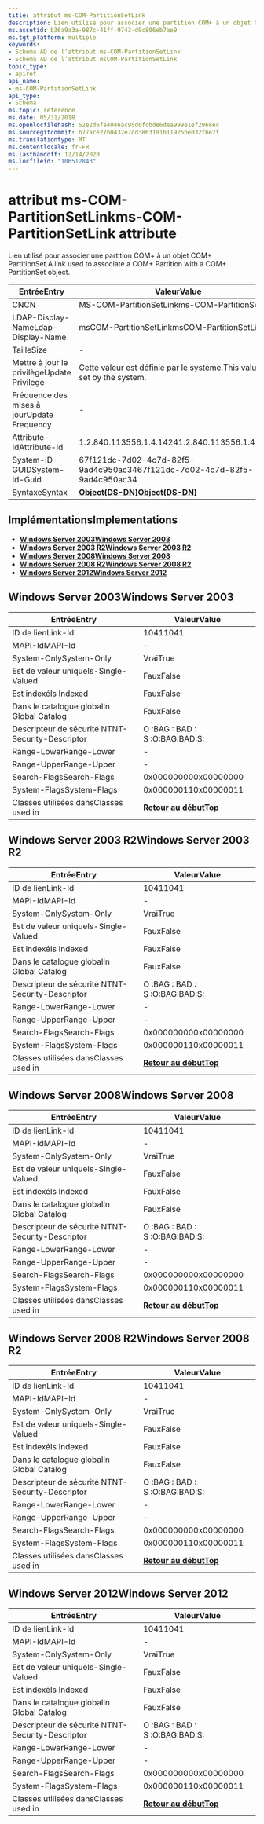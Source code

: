 ```yaml
---
title: attribut ms-COM-PartitionSetLink
description: Lien utilisé pour associer une partition COM+ à un objet COM+ PartitionSet.
ms.assetid: b36a9a3a-987c-41ff-9743-d0c806eb7ae9
ms.tgt_platform: multiple
keywords:
- Schéma AD de l’attribut ms-COM-PartitionSetLink
- Schéma AD de l’attribut msCOM-PartitionSetLink
topic_type:
- apiref
api_name:
- ms-COM-PartitionSetLink
api_type:
- Schema
ms.topic: reference
ms.date: 05/31/2018
ms.openlocfilehash: 52e2d6fa4046ac95d0fcbde6dea999e1ef2968ec
ms.sourcegitcommit: b77ace27b0432e7cd3863191b11926be032fbe2f
ms.translationtype: MT
ms.contentlocale: fr-FR
ms.lasthandoff: 12/14/2020
ms.locfileid: "106512843"
---
```

# <a name="ms-com-partitionsetlink-attribute"></a><span data-ttu-id="6fd2f-105">attribut ms-COM-PartitionSetLink</span><span class="sxs-lookup"><span data-stu-id="6fd2f-105">ms-COM-PartitionSetLink attribute</span></span>

<span data-ttu-id="6fd2f-106">Lien utilisé pour associer une partition COM+ à un objet COM+ PartitionSet.</span><span class="sxs-lookup"><span data-stu-id="6fd2f-106">A link used to associate a COM+ Partition with a COM+ PartitionSet object.</span></span>



| <span data-ttu-id="6fd2f-107">Entrée</span><span class="sxs-lookup"><span data-stu-id="6fd2f-107">Entry</span></span> | <span data-ttu-id="6fd2f-108">Valeur</span><span class="sxs-lookup"><span data-stu-id="6fd2f-108">Value</span></span> |
|-------------------|-----------------------------------------|
| <span data-ttu-id="6fd2f-109">CN</span><span class="sxs-lookup"><span data-stu-id="6fd2f-109">CN</span></span>                | <span data-ttu-id="6fd2f-110">MS-COM-PartitionSetLink</span><span class="sxs-lookup"><span data-stu-id="6fd2f-110">ms-COM-PartitionSetLink</span></span>                 |
| <span data-ttu-id="6fd2f-111">LDAP-Display-Name</span><span class="sxs-lookup"><span data-stu-id="6fd2f-111">Ldap-Display-Name</span></span> | <span data-ttu-id="6fd2f-112">msCOM-PartitionSetLink</span><span class="sxs-lookup"><span data-stu-id="6fd2f-112">msCOM-PartitionSetLink</span></span>                  |
| <span data-ttu-id="6fd2f-113">Taille</span><span class="sxs-lookup"><span data-stu-id="6fd2f-113">Size</span></span>              | \-                                      |
| <span data-ttu-id="6fd2f-114">Mettre à jour le privilège</span><span class="sxs-lookup"><span data-stu-id="6fd2f-114">Update Privilege</span></span>  | <span data-ttu-id="6fd2f-115">Cette valeur est définie par le système.</span><span class="sxs-lookup"><span data-stu-id="6fd2f-115">This value is set by the system.</span></span>        |
| <span data-ttu-id="6fd2f-116">Fréquence des mises à jour</span><span class="sxs-lookup"><span data-stu-id="6fd2f-116">Update Frequency</span></span>  | \-                                      |
| <span data-ttu-id="6fd2f-117">Attribute-Id</span><span class="sxs-lookup"><span data-stu-id="6fd2f-117">Attribute-Id</span></span>      | <span data-ttu-id="6fd2f-118">1.2.840.113556.1.4.1424</span><span class="sxs-lookup"><span data-stu-id="6fd2f-118">1.2.840.113556.1.4.1424</span></span>                 |
| <span data-ttu-id="6fd2f-119">System-ID-GUID</span><span class="sxs-lookup"><span data-stu-id="6fd2f-119">System-Id-Guid</span></span>    | <span data-ttu-id="6fd2f-120">67f121dc-7d02-4c7d-82f5-9ad4c950ac34</span><span class="sxs-lookup"><span data-stu-id="6fd2f-120">67f121dc-7d02-4c7d-82f5-9ad4c950ac34</span></span>    |
| <span data-ttu-id="6fd2f-121">Syntaxe</span><span class="sxs-lookup"><span data-stu-id="6fd2f-121">Syntax</span></span>            | [<span data-ttu-id="6fd2f-122">**Object(DS-DN)**</span><span class="sxs-lookup"><span data-stu-id="6fd2f-122">**Object(DS-DN)**</span></span>](s-object-ds-dn.md) |



## <a name="implementations"></a><span data-ttu-id="6fd2f-123">Implémentations</span><span class="sxs-lookup"><span data-stu-id="6fd2f-123">Implementations</span></span>

-   [<span data-ttu-id="6fd2f-124">**Windows Server 2003**</span><span class="sxs-lookup"><span data-stu-id="6fd2f-124">**Windows Server 2003**</span></span>](#windows-server-2003)
-   [<span data-ttu-id="6fd2f-125">**Windows Server 2003 R2**</span><span class="sxs-lookup"><span data-stu-id="6fd2f-125">**Windows Server 2003 R2**</span></span>](#windows-server-2003-r2)
-   [<span data-ttu-id="6fd2f-126">**Windows Server 2008**</span><span class="sxs-lookup"><span data-stu-id="6fd2f-126">**Windows Server 2008**</span></span>](#windows-server-2008)
-   [<span data-ttu-id="6fd2f-127">**Windows Server 2008 R2**</span><span class="sxs-lookup"><span data-stu-id="6fd2f-127">**Windows Server 2008 R2**</span></span>](#windows-server-2008-r2)
-   [<span data-ttu-id="6fd2f-128">**Windows Server 2012**</span><span class="sxs-lookup"><span data-stu-id="6fd2f-128">**Windows Server 2012**</span></span>](#windows-server-2012)

## <a name="windows-server-2003"></a><span data-ttu-id="6fd2f-129">Windows Server 2003</span><span class="sxs-lookup"><span data-stu-id="6fd2f-129">Windows Server 2003</span></span>



| <span data-ttu-id="6fd2f-130">Entrée</span><span class="sxs-lookup"><span data-stu-id="6fd2f-130">Entry</span></span> | <span data-ttu-id="6fd2f-131">Valeur</span><span class="sxs-lookup"><span data-stu-id="6fd2f-131">Value</span></span> |
|------------------------|---------------------------------|
| <span data-ttu-id="6fd2f-132">ID de lien</span><span class="sxs-lookup"><span data-stu-id="6fd2f-132">Link-Id</span></span>                | <span data-ttu-id="6fd2f-133">1041</span><span class="sxs-lookup"><span data-stu-id="6fd2f-133">1041</span></span>                            |
| <span data-ttu-id="6fd2f-134">MAPI-Id</span><span class="sxs-lookup"><span data-stu-id="6fd2f-134">MAPI-Id</span></span>                | \-                              |
| <span data-ttu-id="6fd2f-135">System-Only</span><span class="sxs-lookup"><span data-stu-id="6fd2f-135">System-Only</span></span>            | <span data-ttu-id="6fd2f-136">Vrai</span><span class="sxs-lookup"><span data-stu-id="6fd2f-136">True</span></span>                            |
| <span data-ttu-id="6fd2f-137">Est de valeur unique</span><span class="sxs-lookup"><span data-stu-id="6fd2f-137">Is-Single-Valued</span></span>       | <span data-ttu-id="6fd2f-138">Faux</span><span class="sxs-lookup"><span data-stu-id="6fd2f-138">False</span></span>                           |
| <span data-ttu-id="6fd2f-139">Est indexé</span><span class="sxs-lookup"><span data-stu-id="6fd2f-139">Is Indexed</span></span>             | <span data-ttu-id="6fd2f-140">Faux</span><span class="sxs-lookup"><span data-stu-id="6fd2f-140">False</span></span>                           |
| <span data-ttu-id="6fd2f-141">Dans le catalogue global</span><span class="sxs-lookup"><span data-stu-id="6fd2f-141">In Global Catalog</span></span>      | <span data-ttu-id="6fd2f-142">Faux</span><span class="sxs-lookup"><span data-stu-id="6fd2f-142">False</span></span>                           |
| <span data-ttu-id="6fd2f-143">Descripteur de sécurité NT</span><span class="sxs-lookup"><span data-stu-id="6fd2f-143">NT-Security-Descriptor</span></span> | <span data-ttu-id="6fd2f-144">O :BAG : BAD : S :</span><span class="sxs-lookup"><span data-stu-id="6fd2f-144">O:BAG:BAD:S:</span></span>                    |
| <span data-ttu-id="6fd2f-145">Range-Lower</span><span class="sxs-lookup"><span data-stu-id="6fd2f-145">Range-Lower</span></span>            | \-                              |
| <span data-ttu-id="6fd2f-146">Range-Upper</span><span class="sxs-lookup"><span data-stu-id="6fd2f-146">Range-Upper</span></span>            | \-                              |
| <span data-ttu-id="6fd2f-147">Search-Flags</span><span class="sxs-lookup"><span data-stu-id="6fd2f-147">Search-Flags</span></span>           | <span data-ttu-id="6fd2f-148">0x00000000</span><span class="sxs-lookup"><span data-stu-id="6fd2f-148">0x00000000</span></span>                      |
| <span data-ttu-id="6fd2f-149">System-Flags</span><span class="sxs-lookup"><span data-stu-id="6fd2f-149">System-Flags</span></span>           | <span data-ttu-id="6fd2f-150">0x00000011</span><span class="sxs-lookup"><span data-stu-id="6fd2f-150">0x00000011</span></span>                      |
| <span data-ttu-id="6fd2f-151">Classes utilisées dans</span><span class="sxs-lookup"><span data-stu-id="6fd2f-151">Classes used in</span></span>        | [<span data-ttu-id="6fd2f-152">**Retour au début**</span><span class="sxs-lookup"><span data-stu-id="6fd2f-152">**Top**</span></span>](c-top.md)<br/> |



## <a name="windows-server-2003-r2"></a><span data-ttu-id="6fd2f-153">Windows Server 2003 R2</span><span class="sxs-lookup"><span data-stu-id="6fd2f-153">Windows Server 2003 R2</span></span>



| <span data-ttu-id="6fd2f-154">Entrée</span><span class="sxs-lookup"><span data-stu-id="6fd2f-154">Entry</span></span> | <span data-ttu-id="6fd2f-155">Valeur</span><span class="sxs-lookup"><span data-stu-id="6fd2f-155">Value</span></span> |
|------------------------|---------------------------------|
| <span data-ttu-id="6fd2f-156">ID de lien</span><span class="sxs-lookup"><span data-stu-id="6fd2f-156">Link-Id</span></span>                | <span data-ttu-id="6fd2f-157">1041</span><span class="sxs-lookup"><span data-stu-id="6fd2f-157">1041</span></span>                            |
| <span data-ttu-id="6fd2f-158">MAPI-Id</span><span class="sxs-lookup"><span data-stu-id="6fd2f-158">MAPI-Id</span></span>                | \-                              |
| <span data-ttu-id="6fd2f-159">System-Only</span><span class="sxs-lookup"><span data-stu-id="6fd2f-159">System-Only</span></span>            | <span data-ttu-id="6fd2f-160">Vrai</span><span class="sxs-lookup"><span data-stu-id="6fd2f-160">True</span></span>                            |
| <span data-ttu-id="6fd2f-161">Est de valeur unique</span><span class="sxs-lookup"><span data-stu-id="6fd2f-161">Is-Single-Valued</span></span>       | <span data-ttu-id="6fd2f-162">Faux</span><span class="sxs-lookup"><span data-stu-id="6fd2f-162">False</span></span>                           |
| <span data-ttu-id="6fd2f-163">Est indexé</span><span class="sxs-lookup"><span data-stu-id="6fd2f-163">Is Indexed</span></span>             | <span data-ttu-id="6fd2f-164">Faux</span><span class="sxs-lookup"><span data-stu-id="6fd2f-164">False</span></span>                           |
| <span data-ttu-id="6fd2f-165">Dans le catalogue global</span><span class="sxs-lookup"><span data-stu-id="6fd2f-165">In Global Catalog</span></span>      | <span data-ttu-id="6fd2f-166">Faux</span><span class="sxs-lookup"><span data-stu-id="6fd2f-166">False</span></span>                           |
| <span data-ttu-id="6fd2f-167">Descripteur de sécurité NT</span><span class="sxs-lookup"><span data-stu-id="6fd2f-167">NT-Security-Descriptor</span></span> | <span data-ttu-id="6fd2f-168">O :BAG : BAD : S :</span><span class="sxs-lookup"><span data-stu-id="6fd2f-168">O:BAG:BAD:S:</span></span>                    |
| <span data-ttu-id="6fd2f-169">Range-Lower</span><span class="sxs-lookup"><span data-stu-id="6fd2f-169">Range-Lower</span></span>            | \-                              |
| <span data-ttu-id="6fd2f-170">Range-Upper</span><span class="sxs-lookup"><span data-stu-id="6fd2f-170">Range-Upper</span></span>            | \-                              |
| <span data-ttu-id="6fd2f-171">Search-Flags</span><span class="sxs-lookup"><span data-stu-id="6fd2f-171">Search-Flags</span></span>           | <span data-ttu-id="6fd2f-172">0x00000000</span><span class="sxs-lookup"><span data-stu-id="6fd2f-172">0x00000000</span></span>                      |
| <span data-ttu-id="6fd2f-173">System-Flags</span><span class="sxs-lookup"><span data-stu-id="6fd2f-173">System-Flags</span></span>           | <span data-ttu-id="6fd2f-174">0x00000011</span><span class="sxs-lookup"><span data-stu-id="6fd2f-174">0x00000011</span></span>                      |
| <span data-ttu-id="6fd2f-175">Classes utilisées dans</span><span class="sxs-lookup"><span data-stu-id="6fd2f-175">Classes used in</span></span>        | [<span data-ttu-id="6fd2f-176">**Retour au début**</span><span class="sxs-lookup"><span data-stu-id="6fd2f-176">**Top**</span></span>](c-top.md)<br/> |



## <a name="windows-server-2008"></a><span data-ttu-id="6fd2f-177">Windows Server 2008</span><span class="sxs-lookup"><span data-stu-id="6fd2f-177">Windows Server 2008</span></span>



| <span data-ttu-id="6fd2f-178">Entrée</span><span class="sxs-lookup"><span data-stu-id="6fd2f-178">Entry</span></span> | <span data-ttu-id="6fd2f-179">Valeur</span><span class="sxs-lookup"><span data-stu-id="6fd2f-179">Value</span></span> |
|------------------------|---------------------------------|
| <span data-ttu-id="6fd2f-180">ID de lien</span><span class="sxs-lookup"><span data-stu-id="6fd2f-180">Link-Id</span></span>                | <span data-ttu-id="6fd2f-181">1041</span><span class="sxs-lookup"><span data-stu-id="6fd2f-181">1041</span></span>                            |
| <span data-ttu-id="6fd2f-182">MAPI-Id</span><span class="sxs-lookup"><span data-stu-id="6fd2f-182">MAPI-Id</span></span>                | \-                              |
| <span data-ttu-id="6fd2f-183">System-Only</span><span class="sxs-lookup"><span data-stu-id="6fd2f-183">System-Only</span></span>            | <span data-ttu-id="6fd2f-184">Vrai</span><span class="sxs-lookup"><span data-stu-id="6fd2f-184">True</span></span>                            |
| <span data-ttu-id="6fd2f-185">Est de valeur unique</span><span class="sxs-lookup"><span data-stu-id="6fd2f-185">Is-Single-Valued</span></span>       | <span data-ttu-id="6fd2f-186">Faux</span><span class="sxs-lookup"><span data-stu-id="6fd2f-186">False</span></span>                           |
| <span data-ttu-id="6fd2f-187">Est indexé</span><span class="sxs-lookup"><span data-stu-id="6fd2f-187">Is Indexed</span></span>             | <span data-ttu-id="6fd2f-188">Faux</span><span class="sxs-lookup"><span data-stu-id="6fd2f-188">False</span></span>                           |
| <span data-ttu-id="6fd2f-189">Dans le catalogue global</span><span class="sxs-lookup"><span data-stu-id="6fd2f-189">In Global Catalog</span></span>      | <span data-ttu-id="6fd2f-190">Faux</span><span class="sxs-lookup"><span data-stu-id="6fd2f-190">False</span></span>                           |
| <span data-ttu-id="6fd2f-191">Descripteur de sécurité NT</span><span class="sxs-lookup"><span data-stu-id="6fd2f-191">NT-Security-Descriptor</span></span> | <span data-ttu-id="6fd2f-192">O :BAG : BAD : S :</span><span class="sxs-lookup"><span data-stu-id="6fd2f-192">O:BAG:BAD:S:</span></span>                    |
| <span data-ttu-id="6fd2f-193">Range-Lower</span><span class="sxs-lookup"><span data-stu-id="6fd2f-193">Range-Lower</span></span>            | \-                              |
| <span data-ttu-id="6fd2f-194">Range-Upper</span><span class="sxs-lookup"><span data-stu-id="6fd2f-194">Range-Upper</span></span>            | \-                              |
| <span data-ttu-id="6fd2f-195">Search-Flags</span><span class="sxs-lookup"><span data-stu-id="6fd2f-195">Search-Flags</span></span>           | <span data-ttu-id="6fd2f-196">0x00000000</span><span class="sxs-lookup"><span data-stu-id="6fd2f-196">0x00000000</span></span>                      |
| <span data-ttu-id="6fd2f-197">System-Flags</span><span class="sxs-lookup"><span data-stu-id="6fd2f-197">System-Flags</span></span>           | <span data-ttu-id="6fd2f-198">0x00000011</span><span class="sxs-lookup"><span data-stu-id="6fd2f-198">0x00000011</span></span>                      |
| <span data-ttu-id="6fd2f-199">Classes utilisées dans</span><span class="sxs-lookup"><span data-stu-id="6fd2f-199">Classes used in</span></span>        | [<span data-ttu-id="6fd2f-200">**Retour au début**</span><span class="sxs-lookup"><span data-stu-id="6fd2f-200">**Top**</span></span>](c-top.md)<br/> |



## <a name="windows-server-2008-r2"></a><span data-ttu-id="6fd2f-201">Windows Server 2008 R2</span><span class="sxs-lookup"><span data-stu-id="6fd2f-201">Windows Server 2008 R2</span></span>



| <span data-ttu-id="6fd2f-202">Entrée</span><span class="sxs-lookup"><span data-stu-id="6fd2f-202">Entry</span></span> | <span data-ttu-id="6fd2f-203">Valeur</span><span class="sxs-lookup"><span data-stu-id="6fd2f-203">Value</span></span> |
|------------------------|---------------------------------|
| <span data-ttu-id="6fd2f-204">ID de lien</span><span class="sxs-lookup"><span data-stu-id="6fd2f-204">Link-Id</span></span>                | <span data-ttu-id="6fd2f-205">1041</span><span class="sxs-lookup"><span data-stu-id="6fd2f-205">1041</span></span>                            |
| <span data-ttu-id="6fd2f-206">MAPI-Id</span><span class="sxs-lookup"><span data-stu-id="6fd2f-206">MAPI-Id</span></span>                | \-                              |
| <span data-ttu-id="6fd2f-207">System-Only</span><span class="sxs-lookup"><span data-stu-id="6fd2f-207">System-Only</span></span>            | <span data-ttu-id="6fd2f-208">Vrai</span><span class="sxs-lookup"><span data-stu-id="6fd2f-208">True</span></span>                            |
| <span data-ttu-id="6fd2f-209">Est de valeur unique</span><span class="sxs-lookup"><span data-stu-id="6fd2f-209">Is-Single-Valued</span></span>       | <span data-ttu-id="6fd2f-210">Faux</span><span class="sxs-lookup"><span data-stu-id="6fd2f-210">False</span></span>                           |
| <span data-ttu-id="6fd2f-211">Est indexé</span><span class="sxs-lookup"><span data-stu-id="6fd2f-211">Is Indexed</span></span>             | <span data-ttu-id="6fd2f-212">Faux</span><span class="sxs-lookup"><span data-stu-id="6fd2f-212">False</span></span>                           |
| <span data-ttu-id="6fd2f-213">Dans le catalogue global</span><span class="sxs-lookup"><span data-stu-id="6fd2f-213">In Global Catalog</span></span>      | <span data-ttu-id="6fd2f-214">Faux</span><span class="sxs-lookup"><span data-stu-id="6fd2f-214">False</span></span>                           |
| <span data-ttu-id="6fd2f-215">Descripteur de sécurité NT</span><span class="sxs-lookup"><span data-stu-id="6fd2f-215">NT-Security-Descriptor</span></span> | <span data-ttu-id="6fd2f-216">O :BAG : BAD : S :</span><span class="sxs-lookup"><span data-stu-id="6fd2f-216">O:BAG:BAD:S:</span></span>                    |
| <span data-ttu-id="6fd2f-217">Range-Lower</span><span class="sxs-lookup"><span data-stu-id="6fd2f-217">Range-Lower</span></span>            | \-                              |
| <span data-ttu-id="6fd2f-218">Range-Upper</span><span class="sxs-lookup"><span data-stu-id="6fd2f-218">Range-Upper</span></span>            | \-                              |
| <span data-ttu-id="6fd2f-219">Search-Flags</span><span class="sxs-lookup"><span data-stu-id="6fd2f-219">Search-Flags</span></span>           | <span data-ttu-id="6fd2f-220">0x00000000</span><span class="sxs-lookup"><span data-stu-id="6fd2f-220">0x00000000</span></span>                      |
| <span data-ttu-id="6fd2f-221">System-Flags</span><span class="sxs-lookup"><span data-stu-id="6fd2f-221">System-Flags</span></span>           | <span data-ttu-id="6fd2f-222">0x00000011</span><span class="sxs-lookup"><span data-stu-id="6fd2f-222">0x00000011</span></span>                      |
| <span data-ttu-id="6fd2f-223">Classes utilisées dans</span><span class="sxs-lookup"><span data-stu-id="6fd2f-223">Classes used in</span></span>        | [<span data-ttu-id="6fd2f-224">**Retour au début**</span><span class="sxs-lookup"><span data-stu-id="6fd2f-224">**Top**</span></span>](c-top.md)<br/> |



## <a name="windows-server-2012"></a><span data-ttu-id="6fd2f-225">Windows Server 2012</span><span class="sxs-lookup"><span data-stu-id="6fd2f-225">Windows Server 2012</span></span>



| <span data-ttu-id="6fd2f-226">Entrée</span><span class="sxs-lookup"><span data-stu-id="6fd2f-226">Entry</span></span> | <span data-ttu-id="6fd2f-227">Valeur</span><span class="sxs-lookup"><span data-stu-id="6fd2f-227">Value</span></span> |
|------------------------|---------------------------------|
| <span data-ttu-id="6fd2f-228">ID de lien</span><span class="sxs-lookup"><span data-stu-id="6fd2f-228">Link-Id</span></span>                | <span data-ttu-id="6fd2f-229">1041</span><span class="sxs-lookup"><span data-stu-id="6fd2f-229">1041</span></span>                            |
| <span data-ttu-id="6fd2f-230">MAPI-Id</span><span class="sxs-lookup"><span data-stu-id="6fd2f-230">MAPI-Id</span></span>                | \-                              |
| <span data-ttu-id="6fd2f-231">System-Only</span><span class="sxs-lookup"><span data-stu-id="6fd2f-231">System-Only</span></span>            | <span data-ttu-id="6fd2f-232">Vrai</span><span class="sxs-lookup"><span data-stu-id="6fd2f-232">True</span></span>                            |
| <span data-ttu-id="6fd2f-233">Est de valeur unique</span><span class="sxs-lookup"><span data-stu-id="6fd2f-233">Is-Single-Valued</span></span>       | <span data-ttu-id="6fd2f-234">Faux</span><span class="sxs-lookup"><span data-stu-id="6fd2f-234">False</span></span>                           |
| <span data-ttu-id="6fd2f-235">Est indexé</span><span class="sxs-lookup"><span data-stu-id="6fd2f-235">Is Indexed</span></span>             | <span data-ttu-id="6fd2f-236">Faux</span><span class="sxs-lookup"><span data-stu-id="6fd2f-236">False</span></span>                           |
| <span data-ttu-id="6fd2f-237">Dans le catalogue global</span><span class="sxs-lookup"><span data-stu-id="6fd2f-237">In Global Catalog</span></span>      | <span data-ttu-id="6fd2f-238">Faux</span><span class="sxs-lookup"><span data-stu-id="6fd2f-238">False</span></span>                           |
| <span data-ttu-id="6fd2f-239">Descripteur de sécurité NT</span><span class="sxs-lookup"><span data-stu-id="6fd2f-239">NT-Security-Descriptor</span></span> | <span data-ttu-id="6fd2f-240">O :BAG : BAD : S :</span><span class="sxs-lookup"><span data-stu-id="6fd2f-240">O:BAG:BAD:S:</span></span>                    |
| <span data-ttu-id="6fd2f-241">Range-Lower</span><span class="sxs-lookup"><span data-stu-id="6fd2f-241">Range-Lower</span></span>            | \-                              |
| <span data-ttu-id="6fd2f-242">Range-Upper</span><span class="sxs-lookup"><span data-stu-id="6fd2f-242">Range-Upper</span></span>            | \-                              |
| <span data-ttu-id="6fd2f-243">Search-Flags</span><span class="sxs-lookup"><span data-stu-id="6fd2f-243">Search-Flags</span></span>           | <span data-ttu-id="6fd2f-244">0x00000000</span><span class="sxs-lookup"><span data-stu-id="6fd2f-244">0x00000000</span></span>                      |
| <span data-ttu-id="6fd2f-245">System-Flags</span><span class="sxs-lookup"><span data-stu-id="6fd2f-245">System-Flags</span></span>           | <span data-ttu-id="6fd2f-246">0x00000011</span><span class="sxs-lookup"><span data-stu-id="6fd2f-246">0x00000011</span></span>                      |
| <span data-ttu-id="6fd2f-247">Classes utilisées dans</span><span class="sxs-lookup"><span data-stu-id="6fd2f-247">Classes used in</span></span>        | [<span data-ttu-id="6fd2f-248">**Retour au début**</span><span class="sxs-lookup"><span data-stu-id="6fd2f-248">**Top**</span></span>](c-top.md)<br/> |



 

 





